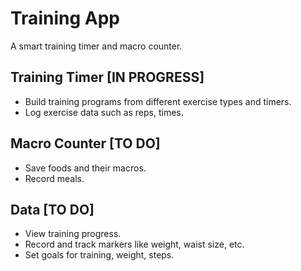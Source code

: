 # Training App
A smart training timer and macro counter.

## Training Timer [IN PROGRESS]
* Build training programs from different exercise types and timers.
* Log exercise data such as reps, times.

## Macro Counter [TO DO]
* Save foods and their macros.
* Record meals.

## Data [TO DO]
* View training progress.
* Record and track markers like weight, waist size, etc.
* Set goals for training, weight, steps.
